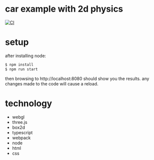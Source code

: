 # car example with 2d physics

[![CI](https://github.com/FRUK-Simulator/car-simulator-example/workflows/CI/badge.svg)](https://github.com/FRUK-Simulator/car-simulator-example/actions?query=workflow%3ACI+branch%3Amaster)

# setup
after installing node:
```sh
$ npm install
$ npm run start
```
then browsing to http://localhost:8080 should show you the results. any changes made to the code will cause a reload.

# technology
- webgl
- three.js
- box2d
- typescript
- webpack
- node
- html
- css
